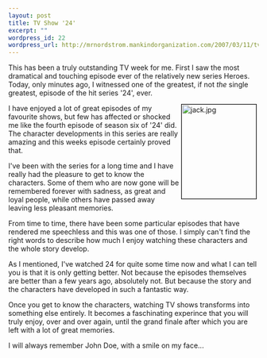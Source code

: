 ```yaml
--- 
layout: post
title: TV Show '24'
excerpt: ""
wordpress_id: 22
wordpress_url: http://mrnordstrom.mankindorganization.com/2007/03/11/tv-show-24/
---
```

This has been a truly outstanding TV week for me. First I saw the most dramatical and touching episode ever of the relatively new series Heroes. Today, only minutes ago, I witnessed one of the greatest, if not <em>the</em> single greatest, episode of the hit series '24', ever.

<img width="150" height="190" border="0" align="right" alt="jack.jpg" title="jack.jpg" style="border: 1px solid #000000; margin-left: 4px; margin-right: 4px" src="http://www.mrnordstrom.com/wp-content/uploads/jack.jpg" />I have enjoyed a lot of great episodes of my favourite shows, but few has affected or shocked me like the fourth episode of season six of '24' did. The character developments in this series are really amazing and this weeks episode certainly proved that.

I've been with the series for a long time and I have really had the pleasure to get to know the characters. Some of them who are now gone will be remembered forever with sadness, as great and loyal people, while others have passed away leaving less pleasant memories.

From time to time, there have been some particular episodes that have rendered me speechless and this was one of those. I simply can't find the right words to describe how much I enjoy watching these characters and the whole story develop.

As I mentioned, I've watched 24 for quite some time now and what I can tell you is that it is only getting better. Not because the episodes themselves are better than a few years ago, absolutely not. But because the story and the characters have developed in such a fantastic way.

Once you get to know the characters, watching TV shows transforms into something else entirely. It becomes a faschinating experince that you will truly enjoy, over and over again, until the grand finale after which you are left with a lot of great memories.

I will always remember John Doe, with a smile on my face...
